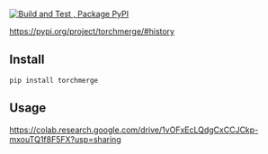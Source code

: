 
[![Build and Test , Package PyPI](https://github.com/arita37/torchmerge/actions/workflows/build%20and%20release.yml/badge.svg)](https://github.com/arita37/torchmerge/actions/workflows/build%20and%20release.yml)

[     https://pypi.org/project/torchmerge/#history ](https://pypi.org/project/torchmerge/#history)


## Install
    pip install torchmerge




## Usage


  https://colab.research.google.com/drive/1vOFxEcLQdgCxCCJCkp-mxouTQ1f8F5FX?usp=sharing

 
 



